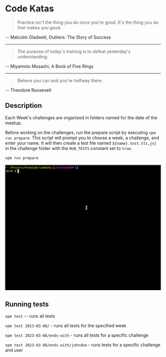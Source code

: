 # Code Katas

> Practice isn't the thing you do once you're good. It's the thing you do that makes you good.

-- Malcolm Gladwell, Outliers: The Story of Success

---

> The purpose of today's training is to defeat yesterday's understanding.

-- Miyamoto Musashi, A Book of Five Rings

---

> Believe you can and you're halfway there.

-- Theodore Roosevelt

## Description

Each Week's challenges are organized in folders named for the date of the meetup.

Before working on the challenges, run the prepare script by executing `npm run prepare`. This script will prompt you to choose a week, a challenge, and enter your name. It will then create a test file named `${name}.test.{ts,js}` in the challenge folder with the `RUN_TESTS` constant set to `true`.

```bash
npm run prepare
```

![](./docs/codekata-npm-prepare.gif)

## Running tests

`npm test` -- runs all tests

`npm test 2023-03-08/` - runs all tests for the specified week

`npm test 2023-03-08/ends-with` - runs all tests for a specific challenge

`npm test 2023-03-08/ends-with/johndoe` - runs tests for a specific challenge and user
